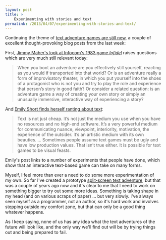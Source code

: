 ```yaml
---
layout: post
title: >
    Experimenting with stories and text
permalink: /2013/04/07/experimenting-with-stories-and-text/
---
```

Continuing the theme of <a title="Text adventure games are still new" href="http://blog.textadventures.co.uk/2013/01/29/text-adventure-games-are-still-new/">text adventure games are still new</a>, a couple of excellent thought-provoking blog posts from the last week:

First, <a href="http://www.filfre.net/2013/04/infidel/">Jimmy Maher's look at Infocom's 1983 game <em>Infidel</em></a> raises questions which are very much still relevant today:
<blockquote>When you boot an adventure are you effectively still yourself, reacting as you would if transported into that world? Or is an adventure really a form of improvisatory theater, in which you put yourself into the shoes of a protagonist who is not you and try to play the role and experience that person’s story in good faith? Or consider a related question: is an adventure game a way of creating your own story or simply an unusually immersive, interactive way of experiencing a story?</blockquote>
And <a href="http://emshort.wordpress.com/2013/04/05/gdc-me-at-indie-soapbox-ranting-about-text/">Emily Short finds herself ranting about text</a>:
<blockquote>Text is not just cheap. It’s not just the medium you use when you have no resources and no high-end software. It’s a very powerful medium for communicating nuance, viewpoint, interiority, motivation, the experience of the outsider. It’s an artistic medium with its own beauties. ... Sometimes people assume text games must be ugly and have low production values. That isn’t true either. It is possible for text games to be visual feasts.</blockquote>
Emily's post links to a number of experiments that people have done, which show that an interactive text-based game can take on many forms.

Myself, I feel more than ever a need to do some more experimentation of my own. So far I've created a prototype <a href="http://play.textadventures.co.uk/v5/Play.aspx?file=twohalves/twohalves.quest">split-screen text adventure</a>, but that was a couple of years ago now and it's clear to me that I need to work on something bigger to try out some more ideas. Something is taking shape in my head (and on various scraps of paper) ... but very slowly. I've always seen myself as a programmer, not an author, so it's hard work and involves stepping outside my comfort zone, but that can only be a good thing whatever happens.

As I keep saying, none of us has any idea what the text adventures of the future will look like, and the only way we'll find out will be by trying things out and being prepared to fail.